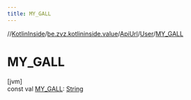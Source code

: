 ```yaml
---
title: MY_GALL
---
```

//[KotlinInside](../../../../index.html)/[be.zvz.kotlininside.value](../../index.html)/[ApiUrl](../index.html)/[User](index.html)/[MY_GALL](-m-y_-g-a-l-l.html)



# MY_GALL



[jvm]\
const val [MY_GALL](-m-y_-g-a-l-l.html): [String](https://kotlinlang.org/api/latest/jvm/stdlib/kotlin/-string/index.html)




